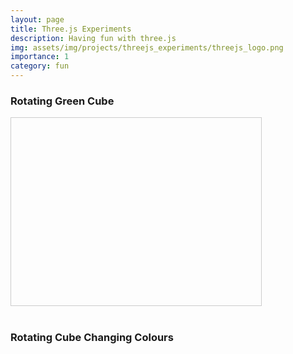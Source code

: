 ```yaml
---
layout: page
title: Three.js Experiments
description: Having fun with three.js
img: assets/img/projects/threejs_experiments/threejs_logo.png
importance: 1
category: fun
---
```


### Rotating Green Cube

<div id="green-cube-container" style="width: 400px; height: 300px; border: 1px solid #ccc;"></div>

<script src="https://cdnjs.cloudflare.com/ajax/libs/three.js/r128/three.min.js"></script>
<script>
  // Set up the scene, camera, and renderer
  const container = document.getElementById('green-cube-container');
  const scene = new THREE.Scene();
  const camera = new THREE.PerspectiveCamera(75, container.clientWidth / container.clientHeight, 0.1, 1000);

  // Create the WebGL renderer and set its size to match the container's size
  const renderer = new THREE.WebGLRenderer();
  renderer.setSize(container.clientWidth, container.clientHeight);
  container.appendChild(renderer.domElement);

  // Create a simple cube
  const geometry = new THREE.BoxGeometry();
  const material = new THREE.MeshBasicMaterial({ color: 0x00ff00 });
  const cube = new THREE.Mesh(geometry, material);
  scene.add(cube);

  camera.position.z = 5;

  // Animation loop
  function animate() {
    requestAnimationFrame(animate);
    cube.rotation.x += 0.01;
    cube.rotation.y += 0.01;
    renderer.render(scene, camera);
  }
  animate();

  // Handle window resize and container size changes
  window.addEventListener('resize', () => {
    const containerWidth = container.clientWidth;
    const containerHeight = container.clientHeight;
    
    // Update renderer size
    renderer.setSize(containerWidth, containerHeight);
    
    // Update camera aspect ratio
    camera.aspect = containerWidth / containerHeight;
    camera.updateProjectionMatrix();
  });
</script>

<br>

### Rotating Cube Changing Colours

<div id="cube-container" style="width: 100vw; height: 100vh;"></div>
<script src="https://cdnjs.cloudflare.com/ajax/libs/three.js/r128/three.min.js"></script>
<script>
    // Scene setup
    const scene = new THREE.Scene();
    const camera = new THREE.PerspectiveCamera(75, window.innerWidth / window.innerHeight, 0.1, 1000);
    const renderer = new THREE.WebGLRenderer();
    renderer.setSize(window.innerWidth, window.innerHeight);
    document.getElementById('cube-container').appendChild(renderer.domElement);

    // Create a cube
    const geometry = new THREE.BoxGeometry();
    const material = new THREE.MeshBasicMaterial({ color: 0x00ff00 });
    const cube = new THREE.Mesh(geometry, material);
    scene.add(cube);

    // Set camera position
    camera.position.z = 5;

    // Animation loop
    function animate() {
        requestAnimationFrame(animate);

        // Rotate the cube
        cube.rotation.x += 0.01;
        cube.rotation.y += 0.01;

        // Change color over time
        const time = Date.now() * 0.002;
        cube.material.color.setHSL(Math.sin(time), 0.5, 0.5);

        renderer.render(scene, camera);
    }
    animate();

    // Handle window resize
    window.addEventListener('resize', () => {
        camera.aspect = window.innerWidth / window.innerHeight;
        camera.updateProjectionMatrix();
        renderer.setSize(window.innerWidth, window.innerHeight);
    });
</script>

<br>

### Sun and Orbiting Planet

Try clicking, dragging, and zooming on this one.

<div id="solar-system-container" style="width: 600px; height: 400px; border: 1px solid #ccc;"></div>

<script src="https://cdn.jsdelivr.net/npm/three@0.128.0/examples/js/controls/OrbitControls.js"></script>

<script>
  // Set up the scene, camera, and renderer
  const container1 = document.getElementById('solar-system-container');
  const scene1 = new THREE.Scene();
  const camera1 = new THREE.PerspectiveCamera(75, container1.clientWidth / container1.clientHeight, 0.1, 1000);
  const renderer1 = new THREE.WebGLRenderer();
  renderer1.setSize(container1.clientWidth, container1.clientHeight);
  container1.appendChild(renderer1.domElement);

  // OrbitControls for camera panning and zooming
  const controls1 = new THREE.OrbitControls(camera1, renderer1.domElement);
  controls1.enableDamping = true;
  controls1.dampingFactor = 0.25;
  controls1.enableZoom = true;

  // Create the Sun (a large yellow sphere)
  const sunGeometry1 = new THREE.SphereGeometry(1.5, 32, 32);
  const sunMaterial1 = new THREE.MeshBasicMaterial({ color: 0xffff00 });
  const sun1 = new THREE.Mesh(sunGeometry1, sunMaterial1);
  scene1.add(sun1);

  // Create the planet (a smaller blue sphere)
  const planetGeometry1 = new THREE.SphereGeometry(0.5, 32, 32);
  const planetMaterial1 = new THREE.MeshBasicMaterial({ color: 0x0000ff });
  const planet1 = new THREE.Mesh(planetGeometry1, planetMaterial1);

  // Create a pivot point for the planet to orbit around the sun
  const pivot1 = new THREE.Object3D();
  pivot1.add(planet1);
  scene1.add(pivot1);

  // Position the planet at some distance from the sun
  planet1.position.x = 5;

  // Set camera position
  camera1.position.z = 10;

  // Animation loop
  function animate1() {
    requestAnimationFrame(animate1);

    // Rotate the pivot to simulate orbit
    pivot1.rotation.y += 0.01; // Orbit speed

    // Update controls
    controls1.update();

    // Render the scene
    renderer1.render(scene1, camera1);
  }
  animate1();

  // Handle window resize
  window.addEventListener('resize', () => {
    const containerWidth1 = container1.clientWidth;
    const containerHeight1 = container1.clientHeight;
    
    renderer1.setSize(containerWidth1, containerHeight1);
    camera1.aspect = containerWidth1 / containerHeight1;
    camera1.updateProjectionMatrix();
  });
</script>

<br>
